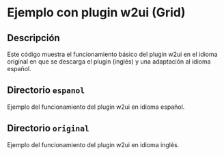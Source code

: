 # Ejemplo con plugin w2ui (Grid)

## Descripción

Este código muestra el funcionamiento básico del plugin w2ui en el idioma original en que se descarga el plugin (inglés) y una adaptación al idioma español.

## Directorio `espanol`

Ejemplo del funcionamiento del plugin w2ui en idioma español.

## Directorio `original`

Ejemplo del funcionamiento del plugin w2ui en idioma inglés.

